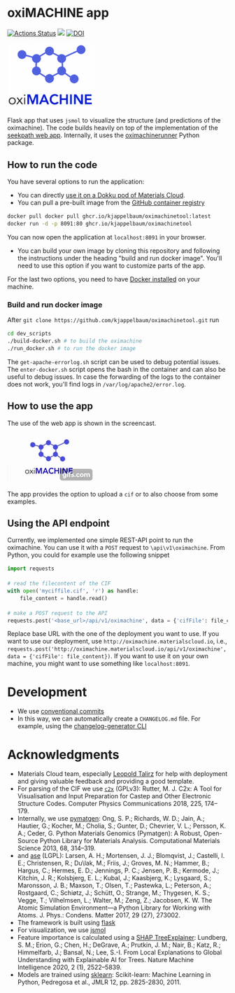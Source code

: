 # oxiMACHINE app

[![Actions Status](https://github.com/kjappelbaum/oximachinetool/workflows/Docker%20Image%20Build%20CI/badge.svg)](https://github.com/kjappelbaum/oximachinetool/actions)
[![](https://img.shields.io/badge/python-3.6-blue.svg)](https://www.python.org/download/releases/3.6.0/)
[![DOI](https://zenodo.org/badge/DOI/10.5281/zenodo.3603606.svg)](https://doi.org/10.5281/zenodo.3603606)

<img src='oximachine_logo.png' width=200px, text-align=center> </img>

Flask app that uses `jsmol` to visualize the structure (and predictions of the oximachine). The code builds heavily on top of the implementation of the [seekpath web app](https://github.com/giovannipizzi/seekpath). Internally, it uses the [oximachinerunner](https://github.com/kjappelbaum/oximachinerunner) Python package.

## How to run the code

You have several options to run the application:

- You can directly [use it on a Dokku pod of Materials Cloud](https://go.epfl.ch/oximachine).
- You can pull a pre-built image from the [GitHub container registry](https://github.com/users/kjappelbaum/packages/container/package/oximachinetool)

```bash
docker pull docker pull ghcr.io/kjappelbaum/oximachinetool:latest
docker run -d -p 8091:80 ghcr.io/kjappelbaum/oximachinetool
```

You can now open the application at `localhost:8091` in your browser.

- You can build your own image by cloning this repository and following the instructions under the heading "build and run docker image". You'll need to use this option if you want to customize parts of the app.

For the last two options, you need to have [Docker installed](https://docs.docker.com/engine/install/) on your machine.

### Build and run docker image

After `git clone https://github.com/kjappelbaum/oximachinetool.git` run

```bash
cd dev_scripts
./build-docker.sh # to build the oximachine
./run_docker.sh # to run the docker image
```

The `get-apache-errorlog.sh` script can be used to debug potential issues. The `enter-docker.sh` script opens the bash in the container and can also be useful to debug issues. In case the forwarding of the logs to the container does not work, you'll find logs in `/var/log/apache2/error.log`.

## How to use the app

The use of the web app is shown in the screencast.

![oximachine screencast](_static/oximachine.gif)

The app provides the option to upload a `cif` or to also choose from some examples.

## Using the API endpoint

Currently, we implemented one simple REST-API point to run the oximachine. You can use it with a `POST` request to `\api\v1\oximachine`. From Python, you could for example use the following snippet

```python
import requests

# read the filecontent of the CIF
with open('myciffile.cif', 'r') as handle:
    file_content = handle.read()

# make a POST request to the API
requests.post('<base_url>/api/v1/oximachine', data = {'cifFile': file_content})
```

Replace base URL with the one of the deployment you want to use. If you want to use our deployment, use `http://oximachine.materialscloud.io`, i.e., `requests.post('http://oximachine.materialscloud.io/api/v1/oximachine', data = {'cifFile': file_content})`. If you want to use it on your own machine, you might want to use something like `localhost:8091`.

# Development

- We use [conventional commits](https://www.conventionalcommits.org/en/v1.0.0-beta.2/)
- In this way, we can automatically create a `CHANGELOG.md` file. For example, using the [changelog-generator CLI](https://github.com/conventional-changelog/conventional-changelog/tree/master/packages/conventional-changelog-cli)

# Acknowledgments

- Materials Cloud team, especially [Leopold Talirz](https://github.com/ltalirz) for help with deployment and giving valuable feedback and providing a good template.
- For parsing of the CIF we use [`c2x`](https://www.c2x.org.uk/) (GPLv3): Rutter, M. J. C2x: A Tool for Visualisation and Input Preparation for Castep and Other Electronic Structure Codes. Computer Physics Communications 2018, 225, 174–179.
- Internally, we use [pymatgen](https://pymatgen.org/): Ong, S. P.; Richards, W. D.; Jain, A.; Hautier, G.; Kocher, M.; Cholia, S.; Gunter, D.; Chevrier, V. L.; Persson, K. A.; Ceder, G. Python Materials Genomics (Pymatgen): A Robust, Open-Source Python Library for Materials Analysis. Computational Materials Science 2013, 68, 314–319.
- and [ase](https://wiki.fysik.dtu.dk/ase/) (LGPL): Larsen, A. H.; Mortensen, J. J.; Blomqvist, J.; Castelli, I. E.; Christensen, R.; Du\lak, M.; Friis, J.; Groves, M. N.; Hammer, B.; Hargus, C.; Hermes, E. D.; Jennings, P. C.; Jensen, P. B.; Kermode, J.; Kitchin, J. R.; Kolsbjerg, E. L.; Kubal, J.; Kaasbjerg, K.; Lysgaard, S.; Maronsson, J. B.; Maxson, T.; Olsen, T.; Pastewka, L.; Peterson, A.; Rostgaard, C.; Schiøtz, J.; Schütt, O.; Strange, M.; Thygesen, K. S.; Vegge, T.; Vilhelmsen, L.; Walter, M.; Zeng, Z.; Jacobsen, K. W. The Atomic Simulation Environment—a Python Library for Working with Atoms. J. Phys.: Condens. Matter 2017, 29 (27), 273002.
- The framework is built using [flask](https://flask.palletsprojects.com/en/1.1.x/)
- For visualization, we use [jsmol](https://jsmol.com/)
- Feature importance is calculated using a [SHAP TreeExplainer](https://github.com/slundberg/shap): Lundberg, S. M.; Erion, G.; Chen, H.; DeGrave, A.; Prutkin, J. M.; Nair, B.; Katz, R.; Himmelfarb, J.; Bansal, N.; Lee, S.-I. From Local Explanations to Global Understanding with Explainable AI for Trees. Nature Machine Intelligence 2020, 2 (1), 2522–5839.
- Models are trained using [sklearn](https://scikit-learn.org/): Scikit-learn: Machine Learning in Python, Pedregosa et al., JMLR 12, pp. 2825-2830, 2011.
